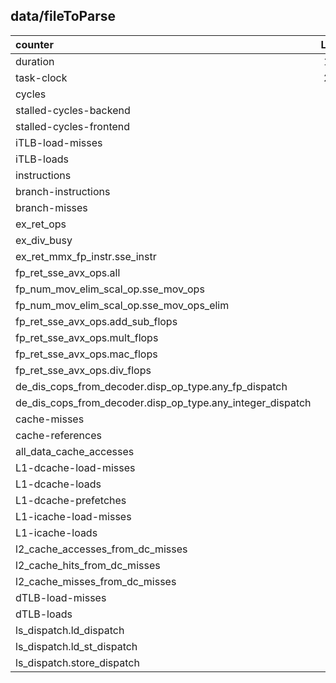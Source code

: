 

## data/fileToParse
| counter | LUsmallv1w1 | LUsmallv1w128 | LUsmallv2w128 | LUsmallv4w1 | LUsmallv4w128 | LUsmallv4w256 |
| :---- |  :----: | :----: | :----: | :----: | :----: | :----: |
| duration | 19980.0000 |  13783.0000 |  13757.0000 |  29232.0000 |  13813.0000 |  10837.0000 | 
| task-clock | 20011.5100 |  13816.8300 |  13789.4300 |  29266.4000 |  13846.6800 |  10868.9400 | 
| cycles | 69.9856 |  48.2901 |  48.1842 |  102.3110 |  48.4300 |  37.9677 | 
| stalled-cycles-backend | 0.0120 |  0.0000 |  0.1697 |  0.0000 |  0.0058 |  0.0195 | 
| stalled-cycles-frontend | 0.0279 |  0.0402 |  0.0449 |  0.0402 |  0.0355 |  0.0303 | 
| iTLB-load-misses | 0.0000 |  0.0000 |  0.0000 |  0.0000 |  0.0000 |  0.0000 | 
| iTLB-loads | 0.0000 |  0.0000 |  0.0000 |  0.0000 |  0.0000 |  0.0000 | 
| instructions | 370.3973 |  190.7375 |  190.4040 |  279.6383 |  144.9638 |  80.5416 | 
| branch-instructions | 46.4663 |  24.2109 |  24.2049 |  46.5354 |  24.2044 |  13.5101 | 
| branch-misses | 0.2244 |  0.0784 |  0.0783 |  0.2300 |  0.0760 |  0.0179 | 
| ex_ret_ops | 324.5968 |  167.2186 |  166.9407 |  233.8241 |  121.4499 |  68.1740 | 
| ex_div_busy | 0.0026 |  0.0018 |  0.0018 |  0.0038 |  0.0018 |  0.0014 | 
| ex_ret_mmx_fp_instr.sse_instr | 229.3173 |  116.1883 |  115.9525 |  138.3172 |  70.4379 |  36.8966 | 
| fp_ret_sse_avx_ops.all | 90.9567 |  90.7030 |  90.7319 |  91.0648 |  90.7432 |  90.5699 | 
| fp_num_mov_elim_scal_op.sse_mov_ops | 0.2758 |  0.3036 |  0.0039 |  0.0000 |  0.0000 |  0.0000 | 
| fp_num_mov_elim_scal_op.sse_mov_ops_elim | 0.2757 |  0.3037 |  0.0039 |  0.0000 |  0.0000 |  0.0000 | 
| fp_ret_sse_avx_ops.add_sub_flops | 45.3513 |  45.2554 |  45.2685 |  0.0000 |  0.0000 |  0.0000 | 
| fp_ret_sse_avx_ops.mult_flops | 45.6504 |  45.5293 |  45.5503 |  0.2669 |  0.2658 |  0.2651 | 
| fp_ret_sse_avx_ops.mac_flops | 0.0000 |  0.0000 |  0.0000 |  90.9095 |  90.5346 |  90.3647 | 
| fp_ret_sse_avx_ops.div_flops | 0.0021 |  0.0021 |  0.0021 |  0.0021 |  0.0021 |  0.0021 | 
| de_dis_cops_from_decoder.disp_op_type.any_fp_dispatch | 236.5127 |  118.2171 |  118.1173 |  140.6576 |  71.6017 |  37.5083 | 
| de_dis_cops_from_decoder.disp_op_type.any_integer_dispatch | 97.7486 |  51.8566 |  51.9353 |  96.6701 |  51.6780 |  31.4432 | 
| cache-misses | 1.7978 |  1.2778 |  1.2596 |  8.2729 |  1.4316 |  1.7682 | 
| cache-references | 17.9562 |  16.7536 |  16.7505 |  21.5772 |  16.8910 |  16.2182 | 
| all_data_cache_accesses | 142.4452 |  71.9788 |  72.0667 |  140.4463 |  71.7582 |  38.8296 | 
| L1-dcache-load-misses | 8.0813 |  8.0671 |  8.0912 |  9.2643 |  8.0977 |  8.0422 | 
| L1-dcache-loads | 138.6292 |  79.8499 |  79.8860 |  138.7596 |  79.8736 |  51.6972 | 
| L1-dcache-prefetches | 1.0717 |  0.9916 |  1.0197 |  7.1180 |  0.8981 |  0.8676 | 
| L1-icache-load-misses | 0.0002 |  0.0004 |  0.0009 |  0.0003 |  0.0001 |  0.0007 | 
| L1-icache-loads | 0.0257 |  0.0791 |  0.1197 |  0.0357 |  0.0197 |  0.0792 | 
| l2_cache_accesses_from_dc_misses | 8.0842 |  8.0706 |  8.0922 |  9.2717 |  8.1020 |  8.0441 | 
| l2_cache_hits_from_dc_misses | 7.6136 |  7.4308 |  7.4911 |  8.9503 |  7.4754 |  7.1149 | 
| l2_cache_misses_from_dc_misses | 0.3364 |  0.4515 |  0.4214 |  0.1760 |  0.4150 |  0.6719 | 
| dTLB-load-misses | 0.0000 |  0.0007 |  0.0009 |  0.0015 |  0.0000 |  0.0000 | 
| dTLB-loads | 0.5650 |  0.5745 |  0.5746 |  0.5700 |  0.5729 |  0.5719 | 
| ls_dispatch.ld_dispatch | 95.3725 |  48.5742 |  48.6065 |  93.9515 |  48.4032 |  26.6993 | 
| ls_dispatch.ld_st_dispatch | 0.0023 |  0.0066 |  0.0064 |  0.0033 |  0.0068 |  0.0039 | 
| ls_dispatch.store_dispatch | 47.0762 |  23.4312 |  23.4649 |  46.4917 |  23.3650 |  12.1286 | 
